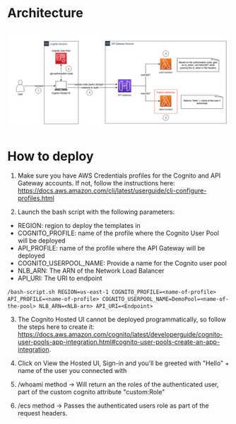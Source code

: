 # Architecture

![image info](./architecture-cognito.png)

# How to deploy

1. Make sure you have AWS Credentials profiles for the Cognito and API Gateway accounts. If not, follow the instructions here: https://docs.aws.amazon.com/cli/latest/userguide/cli-configure-profiles.html

2. Launch the bash script with the following parameters:
- REGION: region to deploy the templates in
- COGNITO_PROFILE: name of the profile where the Cognito User Pool will be deployed
- API_PROFILE: name of the profile where the API Gateway will be deployed
- COGNITO_USERPOOL_NAME: Provide a name for the Cognito user pool
- NLB_ARN: The ARN of the Network Load Balancer
- API_URI: The URI to endpoint

```
/bash-script.sh REGION=us-east-1 COGNITO_PROFILE=<name-of-profile> API_PROFILE=<name-of-profile> COGNITO_USERPOOL_NAME=DemoPool=<name-of-the-pool> NLB_ARN=<NLB-arn> API_URI=<Endpoint>
```

3. The Cognito Hosted UI cannot be deployed programmatically, so follow the steps here to create it: https://docs.aws.amazon.com/cognito/latest/developerguide/cognito-user-pools-app-integration.html#cognito-user-pools-create-an-app-integration. 

4. Click on View the Hosted UI, Sign-in and you'll be greeted with "Hello" + name of the user you connected with

5. /whoami method -> Will return an the roles of the authenticated user, part of the custom cognito attribute "custom:Role"
6. /ecs method -> Passes the authenticated users role as part of the request headers.


